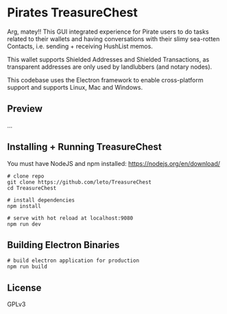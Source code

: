 #  Pirates TreasureChest

Arg, matey!! This GUI integrated experience for Pirate users to do tasks
related to their wallets and having conversations with their slimy sea-rotten
Contacts, i.e. sending + receiving HushList memos.

This wallet supports Shielded Addresses and Shielded Transactions, as transparent
addresses are only used by landlubbers (and notary nodes).

This codebase uses the Electron framework to enable cross-platform support
and supports Linux, Mac and Windows.

## Preview

...

## Installing + Running TreasureChest

You must have NodeJS and npm installed: https://nodejs.org/en/download/

    # clone repo
    git clone https://github.com/leto/TreasureChest
    cd TreasureChest

    # install dependencies
    npm install

    # serve with hot reload at localhost:9080
    npm run dev

## Building Electron Binaries

    # build electron application for production
    npm run build

## License

GPLv3

